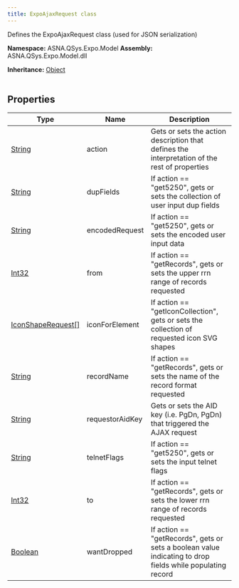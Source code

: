 ```yaml
---
title: ExpoAjaxRequest class
---
```


Defines the ExpoAjaxRequest class (used for JSON serialization)

**Namespace:** ASNA.QSys.Expo.Model
**Assembly:** ASNA.QSys.Expo.Model.dll

**Inheritance:** [Object](https://docs.microsoft.com/en-us/dotnet/api/system.object)
<br>
<br>

## Properties

| Type | Name | Description
| --- | --- | --- 
| [String](https://learn.microsoft.com/en-us/dotnet/api/system.string?view=net-8.0) | action | Gets or sets the action description that defines the interpretation of the rest of properties |
| [String](https://learn.microsoft.com/en-us/dotnet/api/system.string?view=net-8.0) | dupFields | If action == "get5250", gets or sets the collection of user input dup fields |
| [String](https://learn.microsoft.com/en-us/dotnet/api/system.string?view=net-8.0) | encodedRequest | If action == "get5250", gets or sets the encoded user input data |
| [Int32](https://learn.microsoft.com/en-us/dotnet/csharp/language-reference/builtin-types/integral-numeric-types) | from | If action == "getRecords", gets or sets the upper rrn range of records requested |
| [IconShapeRequest\[\]](/reference/expo/qsys-expo-model/icon-shape-request.html) | iconForElement | If action == "getIconCollection", gets or sets the collection of requested icon SVG shapes  |
| [String](https://learn.microsoft.com/en-us/dotnet/api/system.string?view=net-8.0) | recordName | If action == "getRecords", gets or sets the name of the record format requested  |
| [String](https://learn.microsoft.com/en-us/dotnet/api/system.string?view=net-8.0) | requestorAidKey | Gets or sets the AID key (i.e. PgDn, PgDn) that triggered the AJAX request |
| [String](https://learn.microsoft.com/en-us/dotnet/api/system.string?view=net-8.0) | telnetFlags | If action == "get5250", gets or sets the input telnet flags |
| [Int32](https://learn.microsoft.com/en-us/dotnet/csharp/language-reference/builtin-types/integral-numeric-types) | to | If action == "getRecords", gets or sets the lower rrn range of records requested |
| [Boolean](https://docs.microsoft.com/en-us/dotnet/api/system.boolean) | wantDropped | If action == "getRecords", gets or sets a boolean value indicating to drop fields while populating record |
